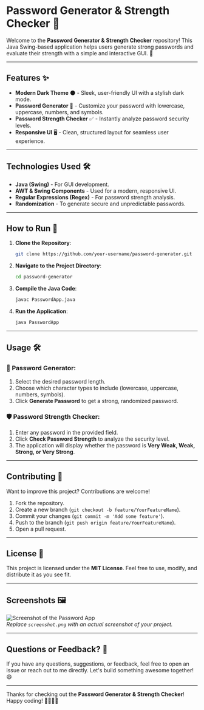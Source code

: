 # Password Generator & Strength Checker 🔐

Welcome to the **Password Generator & Strength Checker** repository! This Java Swing-based application helps users generate strong passwords and evaluate their strength with a simple and interactive GUI. 🚀

---

## Features ✨

- **Modern Dark Theme** 🌑 - Sleek, user-friendly UI with a stylish dark mode.
- **Password Generator** 🔢 - Customize your password with lowercase, uppercase, numbers, and symbols.
- **Password Strength Checker** ✅ - Instantly analyze password security levels.
- **Responsive UI** 🖥️ - Clean, structured layout for seamless user experience.

---

## Technologies Used 🛠️

- **Java (Swing)** - For GUI development.
- **AWT & Swing Components** - Used for a modern, responsive UI.
- **Regular Expressions (Regex)** - For password strength analysis.
- **Randomization** - To generate secure and unpredictable passwords.

---

## How to Run 🚀

1. **Clone the Repository**:
   ```bash
   git clone https://github.com/your-username/password-generator.git
   ```
2. **Navigate to the Project Directory**:
   ```bash
   cd password-generator
   ```
3. **Compile the Java Code**:
   ```bash
   javac PasswordApp.java
   ```
4. **Run the Application**:
   ```bash
   java PasswordApp
   ```

---

## Usage 🛠️

### 🔑 Password Generator:
1. Select the desired password length.
2. Choose which character types to include (lowercase, uppercase, numbers, symbols).
3. Click **Generate Password** to get a strong, randomized password.

### 🛡️ Password Strength Checker:
1. Enter any password in the provided field.
2. Click **Check Password Strength** to analyze the security level.
3. The application will display whether the password is **Very Weak, Weak, Strong, or Very Strong**.

---

## Contributing 🤝

Want to improve this project? Contributions are welcome!

1. Fork the repository.
2. Create a new branch (`git checkout -b feature/YourFeatureName`).
3. Commit your changes (`git commit -m 'Add some feature'`).
4. Push to the branch (`git push origin feature/YourFeatureName`).
5. Open a pull request.

---

## License 📜

This project is licensed under the **MIT License**. Feel free to use, modify, and distribute it as you see fit.

---

## Screenshots 🖼️

![Screenshot of the Password App](screenshot.png)  
*Replace `screenshot.png` with an actual screenshot of your project.*

---

## Questions or Feedback? 💬

If you have any questions, suggestions, or feedback, feel free to open an issue or reach out to me directly. Let's build something awesome together! 😄

---

Thanks for checking out the **Password Generator & Strength Checker**! Happy coding! 👨‍💻👩‍💻
